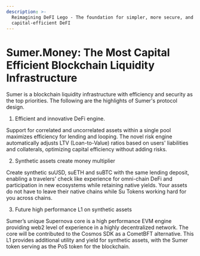 ```yaml
---
description: >-
  Reimagining DeFI Lego - The foundation for simpler, more secure, and
  capital-efficient DeFI
---
```


# Sumer.Money: The Most Capital Efficient Blockchain Liquidity Infrastructure

Sumer is a blockchain liquidity infrastructure with efficiency and security as the top priorities.  The following are the highlights of Sumer's protocol design. &#x20;

1. Efficient and innovative DeFi engine. &#x20;

Support for correlated and uncorrelated assets within a single pool maximizes efficiency for lending and looping. The novel risk engine automatically adjusts LTV (Loan-to-Value) ratios based on users' liabilities and collaterals, optimizing capital efficiency without adding risks.

2. Synthetic assets create money multiplier

Create synthetic suUSD, suETH and suBTC with the same lending deposit, enabling a travelers' check like experience for omni-chain DeFi and participation in new ecosystems while retaining native yields.  Your assets do not have to leave their native chains while Su Tokens working hard for you across chains.

3. Future high performance L1 on synthetic assets

Sumer’s unique Supernova core is a high performance EVM engine providing web2 level of experience in a highly decentralized network.  The core will be contributed to the Cosmos SDK as a CometBFT alternative. This L1 provides additional utility and yield for synthetic assets, with the Sumer token serving as the PoS token for the blockchain.





